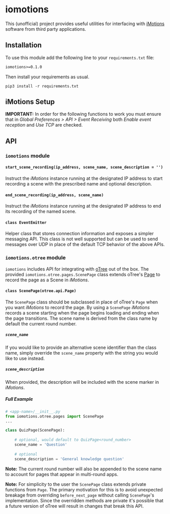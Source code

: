 # iomotions

This (unofficial) project provides useful utilities for interfacing with [iMotions](https://imotions.com/) software from third party
applications.

## Installation

To use this module add the following line to your `requirements.txt` file:

```requirements.txt
iomotions>=0.1.0
```

Then install your requirements as usual.

```shell script
pip3 install -r requirements.txt
```

## iMotions Setup

**IMPORTANT:** In order for the following functions to work you must ensure that in *Global Preferences > API > Event Receiving* both *Enable event reception* and *Use TCP* are checked.

## API

### `iomotions` module

#### `start_scene_recording(ip_address, scene_name, scene_description = '')`

Instruct the *iMotions* instance running at the designated IP address to start recording a scene with the prescribed name and optional description.

#### `end_scene_recording(ip_address, scene_name)`

Instruct the *iMotions* instance running at the designated IP address to end its recording of the named scene.

#### `class EventEmitter`

Helper class that stores connection information and exposes a simpler messaging API. This class is not well supported but can be used to send messages over UDP in place of the default TCP behavior of the above APIs.

### `iomotions.otree` module

`iomotions` includes API for integrating with [oTree](http://www.otree.org/) out of the box. The provided `iomotions.otree.pages.ScenePage` class extends oTree's [Page](https://otree.readthedocs.io/en/latest/pages.html) to record the page as a Scene in *iMotions*.

#### `class ScenePage(otree.api.Page)`

The `ScenePage` class should be subclassed in place of oTree's `Page` when you want *iMotions* to record the page. By using a `ScenePage` *iMotions* records a scene starting when the page begins loading and ending when the page transitions. The scene name is derived from the class name by default the current round number.

##### `scene_name`

If you would like to provide an alternative scene identifier than the class name, simply override the `scene_name` property with the string you would like to use instead.

##### `scene_description`

When provided, the description will be included with the scene marker in *iMotions*.

##### Full Example

```python
# <app-name>/__init__.py
from iomotions.otree.pages import ScenePage
...

class QuizPage(ScenePage):
    
    # optional, would default to QuizPage<round_number>
    scene_name = 'Question'
    
    # optional
    scene_description = 'General knowledge question'
```

**Note:** The current round number will also be appended to the scene name to account for pages that appear in multi-round apps.

**Note:** For simplicity to the user the `ScenePage` class extends private functions from `Page`. The primary motivation for this is to avoid unexpected breakage from overriding `before_next_page` without calling `ScenePage`'s implementation. Since the overridden methods are private it's possible that a future version of oTree will result in changes that break this API.
